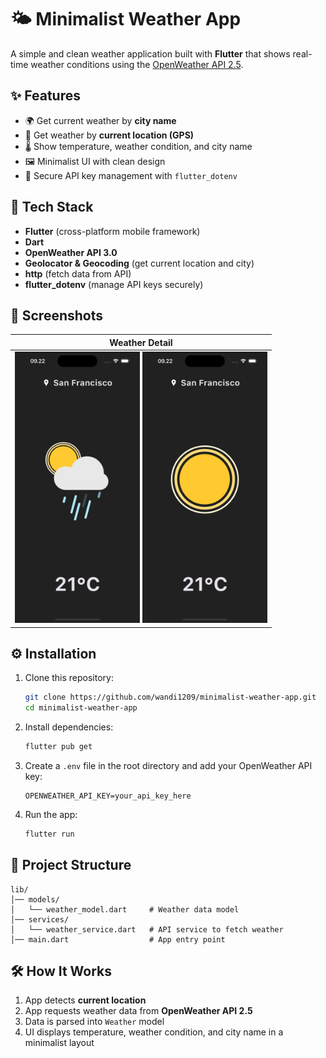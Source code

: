 # 🌤️ Minimalist Weather App

A simple and clean weather application built with **Flutter** that shows real-time weather conditions using the [OpenWeather API 2.5](https://openweathermap.org/api).

## ✨ Features
- 🌍 Get current weather by **city name**  
- 📍 Get weather by **current location (GPS)**  
- 🌡️ Show temperature, weather condition, and city name  
- 🖼️ Minimalist UI with clean design  
- 🔑 Secure API key management with `flutter_dotenv`

## 🚀 Tech Stack
- **Flutter** (cross-platform mobile framework)  
- **Dart**  
- **OpenWeather API 3.0**  
- **Geolocator & Geocoding** (get current location and city)  
- **http** (fetch data from API)
- **flutter_dotenv** (manage API keys securely)

## 📸 Screenshots

|     Weather Detail    |
|-----------------------|
| <img src="assets/IMG1.png" alt="Detail1" width="200"/> <img src="assets/IMG2.png" alt="Detail2" width="200"/> |

## ⚙️ Installation
1. Clone this repository:
   ```bash
   git clone https://github.com/wandi1209/minimalist-weather-app.git
   cd minimalist-weather-app
   ```
2. Install dependencies:
   ```bash
   flutter pub get
   ```
3. Create a `.env` file in the root directory and add your OpenWeather API key:
   ```env
   OPENWEATHER_API_KEY=your_api_key_here
   ```
4. Run the app:
   ```bash
   flutter run
   ```

## 📂 Project Structure
```
lib/
│── models/
│   └── weather_model.dart     # Weather data model
│── services/
│   └── weather_service.dart   # API service to fetch weather
│── main.dart                  # App entry point
```

## 🛠️ How It Works
1. App detects **current location**  
2. App requests weather data from **OpenWeather API 2.5**  
3. Data is parsed into `Weather` model  
4. UI displays temperature, weather condition, and city name in a minimalist layout  
